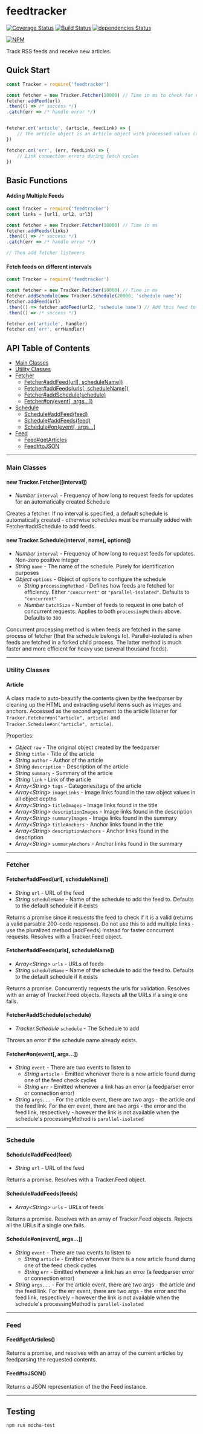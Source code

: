 # feedtracker

[![Coverage Status](https://coveralls.io/repos/github/synzen/FeedTracker/badge.svg?branch=master)](https://coveralls.io/github/synzen/FeedTracker?branch=master) [![Build Status](https://travis-ci.org/synzen/FeedTracker.svg?branch=master)](https://travis-ci.org/synzen/FeedTracker) [![dependencies Status](https://david-dm.org/synzen/feedtracker/status.svg)](https://david-dm.org/synzen/feedtracker)

[![NPM](https://nodei.co/npm/feedtracker.png)](https://nodei.co/npm/feedtracker/)

Track RSS feeds and receive new articles.

## Quick Start
```js
const Tracker = require('feedtracker')

const fetcher = new Tracker.Fetcher(10000) // Time in ms to check for new articles
fetcher.addFeed(url)
.then(() => /* success */)
.catch(err => /* handle error */)


fetcher.on('article', (article, feedLink) => {
    // The article object is an Article object with processed values (that cleans up HTML/etc.). To get the raw article object, use article.raw.
})

fetcher.on('err', (err, feedLink) => {
    // Link connection errors during fetch cycles
})
```
## Basic Functions
#### Adding Multiple Feeds
```js
const Tracker = require('feedtracker')
const links = [url1, url2, url3]

const fetcher = new Tracker.Fetcher(10000) // Time in ms
fetcher.addFeeds(links)
.then(() => /* success */)
.catch(err => /* handle error */)

// Then add fetcher listeners

```

#### Fetch feeds on different intervals
```js
const Tracker = require('feedtracker')

const fetcher = new Tracker.Fetcher(10000) // Time in ms
fetcher.addSchedule(new Tracker.Schedule(20000, 'schedule name'))
fetcher.addFeed(url)
.then(() => fetcher.addFeed(url2, 'schedule name') // Add this feed to the new schedule. Omit the name for the default one)
.then(() => /* success */)

fetcher.on('article', handler)
fetcher.on('err', errHandler)

```
## API Table of Contents

* [Main Classes](#main-classes)
* [Utility Classes](#utility-classes)
* [Fetcher](#fetcher)
   * [Fetcher#addFeed(url[, scheduleName])](#fetcheraddfeedurl-schedulename)
   * [Fetcher#addFeeds(urls[, scheduleName])](#fetcheraddfeedsurls-schedulename)
   * [Fetcher#addSchedule(schedule)](#fetcheraddscheduleschedule)
   * [Fetcher#on(event[, args...])](#fetcheronevent-args)
* [Schedule](#schedule)
   * [Schedule#addFeed(feed)](#scheduleaddfeedfeed)
   * [Schedule#addFeeds(feed)](#scheduleaddfeedsfeeds)
   * [Schedule#on(event[, args...]](#scheduleonevent-args)
* [Feed](#feed)
   * [Feed#getArticles](#feedgetarticles)
   * [Feed#toJSON](#feedtojson)

***

### Main Classes

#### new Tracker.Fetcher([interval])
   * *Number* `interval` - Frequency of how long to request feeds for updates for an automatically created Schedule

Creates a fetcher. If no interval is specified, a default schedule is automatically created - otherwise schedules must be manually added with Fetcher#addSchedule to add feeds.

#### new Tracker.Schedule(interval, name[, options])
   * *Number* `interval` - Frequency of how long to request feeds for updates. Non-zero positive integer
   * *String* `name` - The name of the schedule. Purely for identification purposes
   * *Object* `options` - Object of options to configure the schedule
      * *String* `processingMethod` - Defines how feeds are fetched for efficiency. Either `"concurrent"` or `"parallel-isolated"`. Defaults to `"concurrent"`
      * *Number* `batchSize` - Number of feeds to request in one batch of concurrent requests. Applies to both `processingMethods` above. Defaults to `300`

Concurrent processing method is when feeds are fetched in the same process of fetcher (that the schedule belongs to). Parallel-isolated is when feeds are fetched in a forked child process. The latter method is much faster and more efficient for heavy use (several thousand feeds).

***

### Utility Classes

#### Article

A class made to auto-beautify the contents given by the feedparser by cleaning up the HTML and extracting useful items such as images and anchors. Accessed as the second argument to the article listener for `Tracker.Fetcher#on("article", article)` and `Tracker.Schedule#on("article", article)`.

Properties:
   * *Object* `raw` - The original object created by the feedparser
   * *String* `title` - Title of the article
   * *String* `author` - Author of the article
   * *String* `description` - Description of the article
   * *String* `summary` - Summary of the article
   * *String* `link` - Link of the article
   * *Array\<String\>* `tags` - Categories/tags of the article
   * *Array\<String\>* `imageLinks` - Image links found in the raw object values in all object depths
   * *Array\<String\>* `titleImages` - Image links found in the title
   * *Array\<String\>* `descriptionImages` - Image links found in the description
   * *Array\<String\>* `summaryImages` - Image links found in the summary
   * *Array\<String\>* `titleAnchors` - Anchor links found in the title
   * *Array\<String\>* `descriptionAnchors` - Anchor links found in the description
   * *Array\<String\>* `summaryAnchors` - Anchor links found in the summary

***

### Fetcher

#### Fetcher#addFeed(url[, scheduleName])
   * *String* `url` - URL of the feed
   * *String* `scheduleName` - Name of the schedule to add the feed to. Defaults to the default schedule if it exists

Returns a promise since it requests the feed to check if it is a valid (returns a valid parsable 200-code response). Do not use this to add multiple links - use the pluralized method (addFeeds) instead for faster concurrent requests. Resolves with a Tracker.Feed object.

#### Fetcher#addFeeds(urls[, scheduleName])
   * *Array\<String\>* `urls` - URLs of feeds
   * *String* `scheduleName` - Name of the schedule to add the feed to. Defaults to the default schedule if it exists

Returns a promise. Concurrently requests the urls for validation. Resolves with an array of Tracker.Feed objects. Rejects all the URLs if a single one fails.

#### Fetcher#addSchedule(schedule)
   * *Tracker.Schedule* `schedule` - The Schedule to add

Throws an error if the schedule name already exists.

#### Fetcher#on(event[, args...])
   * *String* `event` - There are two events to listen to
      * *String* `article` - Emitted whenever there is a new article found durng one of the feed check cycles
      * *String* `err` - Emitted whenever a link has an error (a feedparser error or connection error)
   * *String* `args...` - For the article event, there are two args - the article and the feed link. For the err event, there are two args - the error and the feed link, respectively - however the link is not available when the schedule's processingMethod is `parallel-isolated`

***

### Schedule

#### Schedule#addFeed(feed)
   * *String* `url` - URL of the feed

Returns a promise. Resolves with a Tracker.Feed object.

#### Schedule#addFeeds(feeds)
   * *Array\<String\>* `urls` - URLs of feeds

Returns a promise. Resolves with an array of Tracker.Feed objects. Rejects all the URLs if a single one fails.

#### Schedule#on(event[, args...])
   * *String* `event` - There are two events to listen to
      * *String* `article` - Emitted whenever there is a new article found durng one of the feed check cycles
      * *String* `err` - Emitted whenever a link has an error (a feedparser error or connection error)
   * *String* `args...` - For the article event, there are two args - the article and the feed link. For the err event, there are two args - the error and the feed link, respectively - however the link is not available when the schedule's processingMethod is `parallel-isolated`

***

### Feed

#### Feed#getArticles()

Returns a promise, and resolves with an array of the current articles by feedparsing the requested contents.

#### Feed#toJSON()

Returns a JSON representation of the the Feed instance.

***

## Testing

```
npm run mocha-test
```